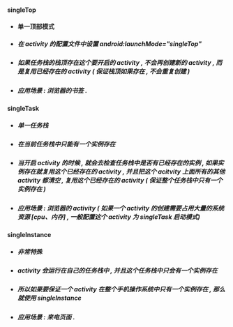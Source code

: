 #### singleTop

* #### 单一顶部模式
* ##### 在 activity 的配置文件中设置 android:launchMode="singleTop"
* ##### 如果任务栈的栈顶存在这个要开启的 activity , 不会再创建新的 activity , 而是复用已经存在的 activity \( 保证栈顶如果存在 , 不会重复创建 \)
* ##### 应用场景 : 浏览器的书签 .

#### singleTask

* ##### 单一任务栈
* ##### 在当前任务栈中只能有一个实例存在 
* ##### 当开启 activity 的时候 , 就会去检查任务栈中是否有已经存在的实例 , 如果实例存在就复用这个已经存在的 activity , 并且把这个 acitvity 上面所有的其他 activity 都清空 , 复用这个已经存在的 activity \( 保证整个任务栈中只有一个实例存在 \)
* ##### 应用场景 : 浏览器的 activity \( 如果一个 activity 的创建需要占用大量的系统资源 \[cpu、内存\] , 一般配置这个 activity 为 singleTask 启动模式\)

#### singleInstance

* ##### 非常特殊
* ##### activity 会运行在自己的任务栈中 , 并且这个任务栈中只会有一个实例存在
* ##### 所以如果要保证一个 activity 在整个手机操作系统中只有一个实例存在 , 那么就使用 singleInstance
* ##### 应用场景 : 来电页面 .



